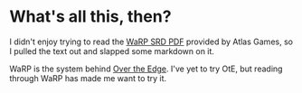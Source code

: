 # What's all this, then?

I didn't enjoy trying to read the [WaRP SRD PDF](http://www.atlas-games.com/warp/) provided by Atlas Games, so I pulled the text out and slapped some markdown on it.

WaRP is the system behind [Over the Edge](http://www.atlas-games.com/overtheedge/index.php). I've yet to try OtE, but reading through WaRP has made me want to try it.
